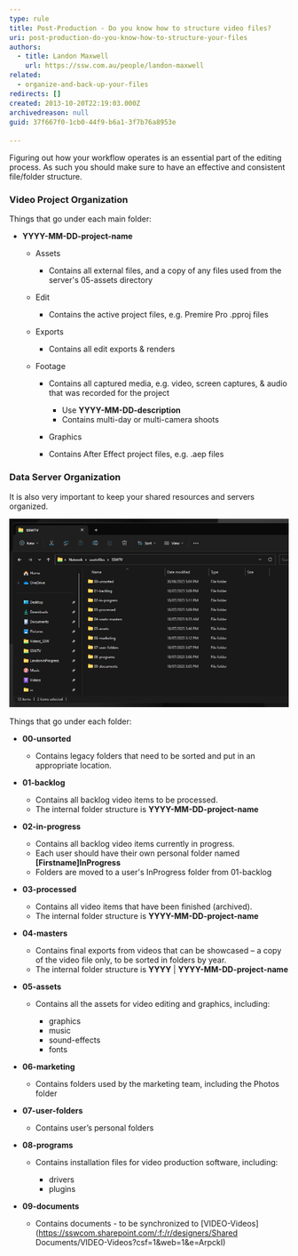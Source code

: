 ```yaml
---
type: rule
title: Post-Production - Do you know how to structure video files?
uri: post-production-do-you-know-how-to-structure-your-files
authors:
  - title: Landon Maxwell
    url: https://ssw.com.au/people/landon-maxwell
related:
  - organize-and-back-up-your-files
redirects: []
created: 2013-10-20T22:19:03.000Z
archivedreason: null
guid: 37f667f0-1cb0-44f9-b6a1-3f7b76a8953e

---
```


Figuring out how your workflow operates is an essential part of the editing process. As such you should make sure to have an effective and consistent file/folder structure. 

<!--endintro-->

### Video Project Organization

Things that go under each main folder: 

* **YYYY-MM-DD-project-name**

  * Assets

    * Contains all external files, and a copy of any files used from the server's 05-assets directory
  * Edit

    * Contains the active project files, e.g. Premire Pro .pproj files
  * Exports

    * Contains all edit exports & renders
  * Footage

    * Contains all captured media, e.g. video, screen captures, & audio that was recorded for the project

      * Use **YYYY-MM-DD-description**
      * Contains multi-day or multi-camera shoots
    * Graphics
    * Contains After Effect project files, e.g. .aep files

### Data Server Organization

It is also very important to keep your shared resources and servers organized.

![Figure: An efficient way for a team to structure their server and common files/folders](folders-structure.png)

Things that go under each folder: 

* **00-unsorted**

  * Contains legacy folders that need to be sorted and put in an appropriate location.
* **01-backlog**

  * Contains all backlog video items to be processed.
  * The internal folder structure is **YYYY-MM-DD-project-name**
* **02-in-progress**

  * Contains all backlog video items currently in progress.
  * Each user should have their own personal folder named **\[Firstname]InProgress**
  * Folders are moved to a user's InProgress folder from 01-backlog
* **03-processed**

  * Contains all video items that have been finished (archived).
  * The internal folder structure is **YYYY-MM-DD-project-name**
* **04-masters** 

  * Contains final exports from videos that can be showcased – a copy of the video file only, to be sorted in folders by year.
  * The internal folder structure is **YYYY** | **YYYY-MM-DD-project-name**
* **05-assets**

  * Contains all the assets for video editing and graphics, including:

    * graphics
    * music
    * sound-effects
    * fonts
* **06-marketing**

  * Contains folders used by the marketing team, including the Photos folder
* **07-user-folders**

  * Contains user’s personal folders
* **08-programs**

  * Contains installation files for video production software, including:

    * drivers
    * plugins
* **09-documents**

  * Contains documents - to be synchronized to \[VIDEO-Videos](https://sswcom.sharepoint.com/:f:/r/designers/Shared Documents/VIDEO-Videos?csf=1&web=1&e=ArpckI)
